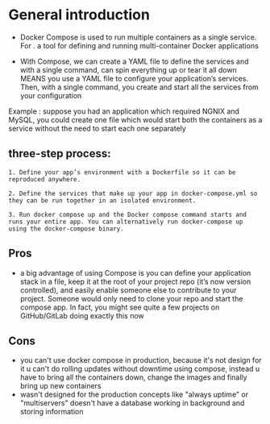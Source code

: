 # General introduction

- Docker Compose is used to run multiple containers as a single service. For .
a tool for defining and running multi-container Docker applications
 
- With Compose, we can create a YAML file to define the services and with a single command, can spin everything up or tear it all down
MEANS you use a YAML file to configure your application’s services. Then, with a single command, you create and start all the services from your configuration

Example : suppose you had an application which required NGNIX and MySQL, you could create one file which would start both the containers as a service without the need to start each one separately

## three-step process:

    1. Define your app’s environment with a Dockerfile so it can be reproduced anywhere.

    2. Define the services that make up your app in docker-compose.yml so they can be run together in an isolated environment.

    3. Run docker compose up and the Docker compose command starts and runs your entire app. You can alternatively run docker-compose up using the docker-compose binary.

## Pros

* a big advantage of using Compose is you can define your application stack in a file, keep it at the root of your project repo (it’s now version controlled), and easily enable someone else to contribute to your project. Someone would only need to clone your repo and start the compose app. In fact, you might see quite a few projects on GitHub/GitLab doing exactly this now

## Cons

* you can't use docker compose in production, because it's not design for it 
u can't do rolling updates without downtime using compose, instead u have to bring all the containers down, change the images and finally bring up new containers    
* wasn't designed for the production concepts like "always uptime" or "multiservers"
doesn't have a database working in background and storing information
